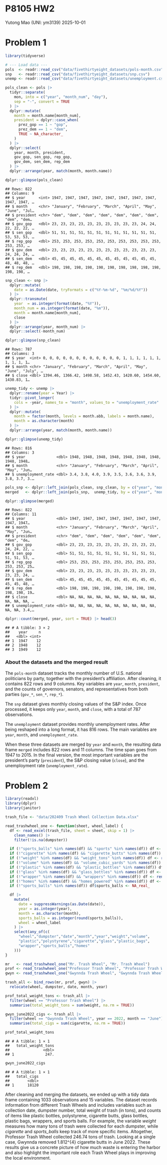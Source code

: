 P8105 HW2
================
Yutong Mao (UNI: ym3139)
2025-10-01

# Problem 1

``` r
library(tidyverse)

# --- Load data ---
pols  <- readr::read_csv("data/fivethirtyeight_datasets/pols-month.csv")
snp   <- readr::read_csv("data/fivethirtyeight_datasets/snp.csv")
unemp <- readr::read_csv("data/fivethirtyeight_datasets/unemployment.csv")
```

``` r
pols_clean <- pols |>
  tidyr::separate(
    mon, into = c("year", "month_num", "day"),
    sep = "-", convert = TRUE
  ) |>
  dplyr::mutate(
    month = month.name[month_num],               
    president = dplyr::case_when(               
      prez_gop == 1 ~ "gop",
      prez_dem == 1 ~ "dem",
      TRUE ~ NA_character_
    )
  ) |>
  dplyr::select(                                
    year, month, president,
    gov_gop, sen_gop, rep_gop,
    gov_dem, sen_dem, rep_dem
  ) |>
  dplyr::arrange(year, match(month, month.name))

dplyr::glimpse(pols_clean)
```

    ## Rows: 822
    ## Columns: 9
    ## $ year      <int> 1947, 1947, 1947, 1947, 1947, 1947, 1947, 1947, 1947, 1947, …
    ## $ month     <chr> "January", "February", "March", "April", "May", "June", "Jul…
    ## $ president <chr> "dem", "dem", "dem", "dem", "dem", "dem", "dem", "dem", "dem…
    ## $ gov_gop   <dbl> 23, 23, 23, 23, 23, 23, 23, 23, 23, 23, 24, 24, 22, 22, 22, …
    ## $ sen_gop   <dbl> 51, 51, 51, 51, 51, 51, 51, 51, 51, 51, 51, 51, 53, 53, 53, …
    ## $ rep_gop   <dbl> 253, 253, 253, 253, 253, 253, 253, 253, 253, 253, 253, 253, …
    ## $ gov_dem   <dbl> 23, 23, 23, 23, 23, 23, 23, 23, 23, 23, 23, 23, 24, 24, 24, …
    ## $ sen_dem   <dbl> 45, 45, 45, 45, 45, 45, 45, 45, 45, 45, 45, 45, 48, 48, 48, …
    ## $ rep_dem   <dbl> 198, 198, 198, 198, 198, 198, 198, 198, 198, 198, 198, 198, …

``` r
snp_clean <- snp |>
  dplyr::mutate(
    date = as.Date(date, tryFormats = c("%Y-%m-%d", "%m/%d/%Y"))
  ) |>
  dplyr::transmute(
    year  = as.integer(format(date, "%Y")),
    month_num = as.integer(format(date, "%m")),
    month = month.name[month_num],
    close
  ) |>
  dplyr::arrange(year, month_num) |>
  dplyr::select(-month_num)

dplyr::glimpse(snp_clean)
```

    ## Rows: 787
    ## Columns: 3
    ## $ year  <int> 0, 0, 0, 0, 0, 0, 0, 0, 0, 0, 0, 0, 1, 1, 1, 1, 1, 1, 1, 1, 1, 1…
    ## $ month <chr> "January", "February", "March", "April", "May", "June", "July", …
    ## $ close <dbl> 1394.46, 1366.42, 1498.58, 1452.43, 1420.60, 1454.60, 1430.83, 1…

``` r
unemp_tidy <- unemp |>
  dplyr::rename(year = Year) |>
  tidyr::pivot_longer(
    cols = -year, names_to = "month", values_to = "unemployment_rate"
  ) |>
  dplyr::mutate(
    month = factor(month, levels = month.abb, labels = month.name),
    month = as.character(month)
  ) |>
  dplyr::arrange(year, match(month, month.name))

dplyr::glimpse(unemp_tidy)
```

    ## Rows: 816
    ## Columns: 3
    ## $ year              <dbl> 1948, 1948, 1948, 1948, 1948, 1948, 1948, 1948, 1948…
    ## $ month             <chr> "January", "February", "March", "April", "May", "Jun…
    ## $ unemployment_rate <dbl> 3.4, 3.8, 4.0, 3.9, 3.5, 3.6, 3.6, 3.9, 3.8, 3.7, 3.…

``` r
pols_snp <- dplyr::left_join(pols_clean, snp_clean, by = c("year", "month"))
merged   <- dplyr::left_join(pols_snp,  unemp_tidy, by = c("year", "month"))

dplyr::glimpse(merged)
```

    ## Rows: 822
    ## Columns: 11
    ## $ year              <dbl> 1947, 1947, 1947, 1947, 1947, 1947, 1947, 1947, 1947…
    ## $ month             <chr> "January", "February", "March", "April", "May", "Jun…
    ## $ president         <chr> "dem", "dem", "dem", "dem", "dem", "dem", "dem", "de…
    ## $ gov_gop           <dbl> 23, 23, 23, 23, 23, 23, 23, 23, 23, 23, 24, 24, 22, …
    ## $ sen_gop           <dbl> 51, 51, 51, 51, 51, 51, 51, 51, 51, 51, 51, 51, 53, …
    ## $ rep_gop           <dbl> 253, 253, 253, 253, 253, 253, 253, 253, 253, 253, 25…
    ## $ gov_dem           <dbl> 23, 23, 23, 23, 23, 23, 23, 23, 23, 23, 23, 23, 24, …
    ## $ sen_dem           <dbl> 45, 45, 45, 45, 45, 45, 45, 45, 45, 45, 45, 45, 48, …
    ## $ rep_dem           <dbl> 198, 198, 198, 198, 198, 198, 198, 198, 198, 198, 19…
    ## $ close             <dbl> NA, NA, NA, NA, NA, NA, NA, NA, NA, NA, NA, NA, NA, …
    ## $ unemployment_rate <dbl> NA, NA, NA, NA, NA, NA, NA, NA, NA, NA, NA, NA, 3.4,…

``` r
dplyr::count(merged, year, sort = TRUE) |> head(3)
```

    ## # A tibble: 3 × 2
    ##    year     n
    ##   <dbl> <int>
    ## 1  1947    12
    ## 2  1948    12
    ## 3  1949    12

### About the datasets and the merged result

The `pols-month` dataset tracks the monthly number of U.S. national
politicians by party, together with the president’s affiliation. After
cleaning, it contains 822 rows and 9 columns. Key variables are `year`,
`month`, `president`, and the counts of governors, senators, and
representatives from both parties (`gov_*`, `sen_*`, `rep_*`).

The `snp` dataset gives monthly closing values of the S&P index. Once
processed, it keeps only `year`, `month`, and `close`, with a total of
787 observations.

The `unemployment` dataset provides monthly unemployment rates. After
being reshaped into a long format, it has 816 rows. The main variables
are `year`, `month`, and `unemployment_rate`.

When these three datasets are merged by `year` and `month`, the
resulting data frame `merged` includes 822 rows and 11 columns. The time
span goes from 1947 to 2015. In the final version, the most important
variables are the president’s party (`president`), the S&P closing value
(`close`), and the unemployment rate (`unemployment_rate`).

# Problem 2

``` r
library(readxl)
library(dplyr)
library(janitor)

trash_file <- "data/202409 Trash Wheel Collection Data.xlsx"
```

``` r
read_trashwheel_one <- function(sheet, wheel_label) {
  df <- read_excel(trash_file, sheet = sheet, skip = 1) |>
    clean_names() |>
    filter(!is.na(dumpster))

  if (!"sports_balls" %in% names(df) && "sports" %in% names(df)) df <- rename(df, sports_balls = sports)
  if (!"cigarette" %in% names(df) && "cigarette_butts" %in% names(df)) df <- rename(df, cigarette = cigarette_butts)
  if (!"weight" %in% names(df) && "weight_tons" %in% names(df)) df <- rename(df, weight = weight_tons)
  if (!"volume" %in% names(df) && "volume_cubic_yards" %in% names(df)) df <- rename(df, volume = volume_cubic_yards)
  if (!"plastic" %in% names(df) && "plastic_bottles" %in% names(df)) df <- rename(df, plastic = plastic_bottles)
  if (!"glass" %in% names(df) && "glass_bottles" %in% names(df)) df <- rename(df, glass = glass_bottles)
  if (!"wrapper" %in% names(df) && "wrappers" %in% names(df)) df <- rename(df, wrapper = wrappers)
  if (!"homes" %in% names(df) && "homes_powered" %in% names(df)) df <- rename(df, homes = homes_powered)
  if (!"sports_balls" %in% names(df)) df$sports_balls <- NA_real_

  df |>
    mutate(
      date = suppressWarnings(as.Date(date)),
      year = as.integer(year),
      month = as.character(month),
      sports_balls = as.integer(round(sports_balls)),
      wheel = wheel_label
    ) |>
    select(any_of(c(
      "wheel","dumpster","date","month","year","weight","volume",
      "plastic","polystyrene","cigarette","glass","plastic_bags",
      "wrapper","sports_balls","homes"
    )))
}
```

``` r
mr   <- read_trashwheel_one("Mr. Trash Wheel", "Mr. Trash Wheel")
prof <- read_trashwheel_one("Professor Trash Wheel", "Professor Trash Wheel")
gwyn <- read_trashwheel_one("Gwynnda Trash Wheel", "Gwynnda Trash Wheel")

trash_all <- bind_rows(mr, prof, gwyn) |>
  relocate(wheel, dumpster, date, month, year)
```

``` r
prof_total_weight_tons <- trash_all |>
  filter(wheel == "Professor Trash Wheel") |>
  summarise(total_weight_tons = sum(weight, na.rm = TRUE))

gwyn_june2022_cigs <- trash_all |>
  filter(wheel == "Gwynnda Trash Wheel", year == 2022, month == "June") |>
  summarise(total_cigs = sum(cigarette, na.rm = TRUE))

prof_total_weight_tons
```

    ## # A tibble: 1 × 1
    ##   total_weight_tons
    ##               <dbl>
    ## 1              247.

``` r
gwyn_june2022_cigs
```

    ## # A tibble: 1 × 1
    ##   total_cigs
    ##        <dbl>
    ## 1      18120

After cleaning and merging the datasets, we ended up with a tidy data
frame containing 1033 observations and 15 variables. The dataset records
information from different Trash Wheels and includes variables such as
collection date, dumpster number, total weight of trash (in tons), and
counts of items like plastic bottles, polystyrene, cigarette butts,
glass bottles, plastic bags, wrappers, and sports balls. For example,
the variable *weight* measures how many tons of trash were collected for
each dumpster, while *cigarette* and *sports_balls* keep track of more
specific items. Altogether, Professor Trash Wheel collected 246.74 tons
of trash. Looking at a single case, Gwynnda removed 1.812^{4} cigarette
butts in June 2022. These results give us a concrete picture of how much
waste is entering the harbor and also highlight the important role each
Trash Wheel plays in improving the local environment.
